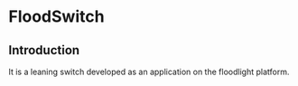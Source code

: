 # FloodSwitch
## Introduction
It is a leaning switch developed as an application on the floodlight platform.
